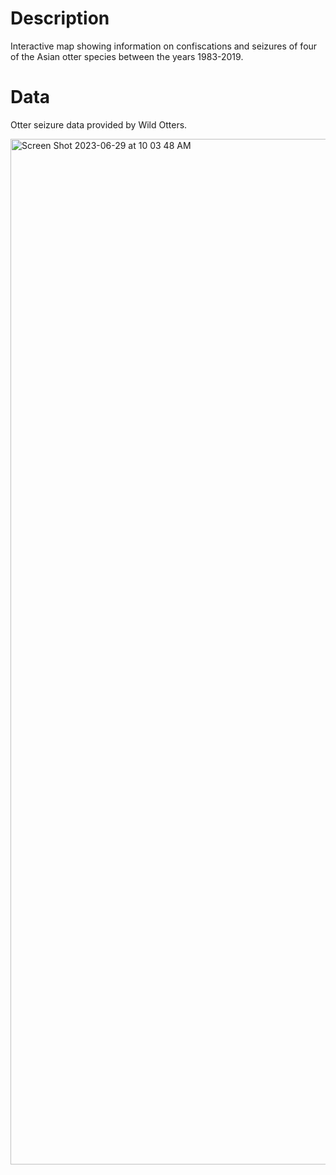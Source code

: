 # Description
Interactive map showing information on confiscations and seizures of four of the Asian otter species between the years 1983-2019.


# Data
Otter seizure data provided by Wild Otters.

<img width="1641" alt="Screen Shot 2023-06-29 at 10 03 48 AM" src="https://github.com/jhjanicki/otter_trade_map/assets/6565011/67405d74-c1a1-49a7-bdb9-249c4f689c0f">
